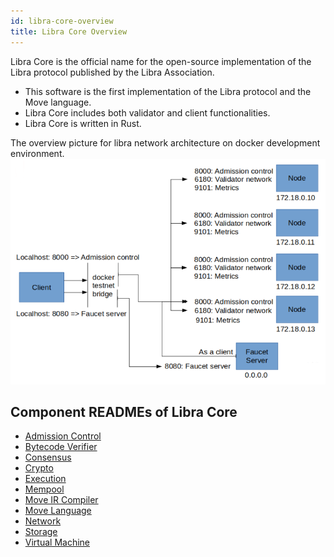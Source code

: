 ```yaml
---
id: libra-core-overview
title: Libra Core Overview
---
```


Libra Core is the official name for the open-source implementation of the Libra protocol published by the Libra Association.

* This software is the first implementation of the Libra protocol and the Move language.
* Libra Core includes both validator and client functionalities.
* Libra Core is written in Rust.

The overview picture for libra network architecture on docker development environment.
![alt text](../website/static/img/docker_development_4nodes.png)

## Component READMEs of Libra Core

* [Admission Control](crates/admission-control.md)
* [Bytecode Verifier](crates/bytecode-verifier.md)
* [Consensus](crates/consensus.md)
* [Crypto](crates/crypto.md)
* [Execution](crates/execution.md)
* [Mempool](crates/mempool.md)
* [Move IR Compiler](crates/ir-to-bytecode.md)
* [Move Language](crates/move-language.md)
* [Network](crates/network.md)
* [Storage](crates/storage.md)
* [Virtual Machine](crates/vm.md)
